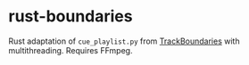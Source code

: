 # rust-boundaries

Rust adaptation of `cue_playlist.py` from [TrackBoundaries](https://github.com/Warblefly/TrackBoundaries) with multithreading. Requires FFmpeg.

